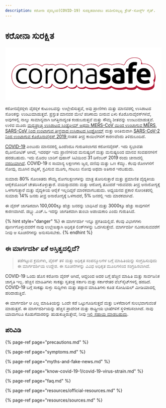 ```yaml
---
description: ಕರೋನಾ ವೈರಸ್ನಿಂದ(COVID-19) ಸುರಕ್ಷಿತವಾಗಿರಲು ಪರಿಶೀಲಿಸಲ್ಪಟ್ಟ ಕ್ರೌಡ್-ಸೋರ್ಸ್ಡ್ ಗೈಡ್.
---
```


# ಕರೋನಾ ಸುರಕ್ಷಿತ

![](.gitbook/assets/coronasafe-logo.png)

ಕರೋನವೈರಸ್ಗಳು ವೈರಸ್ಗಳ ಕುಟುಂಬವನ್ನು ಉಲ್ಲೇಖಿಸುತ್ತವೆ, ಅವು ಪ್ರಾಣಿಗಳು ಮತ್ತು ಮಾನವರಲ್ಲಿ ಉಸಿರಾಟದ ಸೋಂಕನ್ನು ಉಂಟುಮಾಡುತ್ತವೆ. ಪ್ರಸ್ತುತ ಮಾನವರ ಮೇಲೆ ಪರಿಣಾಮ ಬೀರುವ ಏಳು ಕೊರೊನಾವೈರಸ್‌ಗಳಿವೆ, ಅವುಗಳಲ್ಲಿ ನಾಲ್ಕು ಸಾಮಾನ್ಯವಾಗಿ ಜಗತ್ತಿನಾದ್ಯಂತ ಕಂಡುಬರುತ್ತವೆ ಮತ್ತು ಸೌಮ್ಯ ಶೀತವನ್ನು ಉಂಟುಮಾಡುತ್ತವೆ. ಉಳಿದ ಮೂರು [ಮಧ್ಯಪ್ರಾಚ್ಯ ಉಸಿರಾಟದ ಸಿಂಡ್ರೋಮ್ ಅಥವಾ MERS-CoV ಯಿಂದ ಉಂಟಾಗುವ MERS](https://www.who.int/emergencies/mers-cov/en/), [SARS-CoV ನಿಂದ ಉಂಟಾಗುವ ತೀವ್ರವಾದ ಉಸಿರಾಟದ ಸಿಂಡ್ರೋಮ್](https://www.who.int/csr/sars/en/) ಮತ್ತು ಅಂತಿಮವಾಗಿ [SARS-CoV-2 ನಿಂದ ಉಂಟಾಗುವ ಕೊರೊನಾವೈರಸ್ 2019 ](https://www.cdc.gov/coronavirus/2019-ncov/index.html)ನಂತಹ ತೀವ್ರ ಕಾಯಿಲೆಗಳಿಗೆ ಕಾರಣವೆಂದು ತಿಳಿದುಬಂದಿದೆ.

[COVID-19](https://www.who.int/emergencies/diseases/novel-coronavirus-2019) ಎಂಬುದು ಮಾನವರಲ್ಲಿ ಹಿಂದೆಂದೂ ಗುರುತಿಸಲಾಗದ ಕರೋನವೈರಸ್. ಇದು ಸ್ವಭಾವತಃ ಝೋನೋಟಿಕ್ ಆಗಿದೆ, ಇದರರ್ಥ ಇದು ಪ್ರಾಣಿಗಳಿಂದ ಮನುಷ್ಯರಿಗೆ ಮತ್ತು ಮನುಷ್ಯರಿಂದ ಮಾನವ ಸಂವಹನಗಳಿಗೆ ಹರಡಬಹುದು. ಇದು ಮೊದಲ ಬಾರಿಗೆ ವುಹಾನ್ ಸಿಟಿಯಿಂದ 31 ಡಿಸೆಂಬರ್ 2019 ರಂದು ಚೀನಾದಲ್ಲಿ [ವರದಿಯಾಗಿದೆ](https://www.who.int/csr/don/05-january-2020-pneumonia-of-unkown-cause-china/en/). COVID-19 ನ ಸಾಮಾನ್ಯ ಲಕ್ಷಣಗಳು ಜ್ವರ, ದಣಿವು ಮತ್ತು ಒಣ ಕೆಮ್ಮು. ಕೆಲವು ರೋಗಿಗಳಿಗೆ ನೋವು, ಮೂಗಿನ ದಟ್ಟಣೆ, ಸ್ರವಿಸುವ ಮೂಗು, ಗಂಟಲು ನೋವು ಅಥವಾ ಅತಿಸಾರ ಇರಬಹುದು.

ಸುಮಾರು 80% ಸೋಂಕಿತರು ಸೌಮ್ಯ ರೋಗಲಕ್ಷಣಗಳನ್ನು ಮಾತ್ರ ತೋರಿಸುತ್ತಾರೆ ಮತ್ತು ಪ್ರಮಾಣಿತ ವೈದ್ಯಕೀಯ ಆರೈಕೆಯೊಂದಿಗೆ ಚೇತರಿಸಿಕೊಳ್ಳುತ್ತಾರೆ. ವಯಸ್ಸಾದವರು ಮತ್ತು ಆರೋಗ್ಯ ತೊಂದರೆ ಇರುವವರು ತೀವ್ರ ಅನಾರೋಗ್ಯಕ್ಕೆ ಒಳಗಾಗುತ್ತಾರೆ ಮತ್ತು ವೈದ್ಯಕೀಯ ಆರೈಕೆ ಇಲ್ಲದಿದ್ದರೆ ಮಾರಕವಾಗಬಹುದು. ಅಧ್ಯಯನದ ಪ್ರಕಾರ ಸೋಂಕಿತರಲ್ಲಿ ಸುಮಾರು 14% ಜನರು ತೀವ್ರ ಅನಾರೋಗ್ಯಕ್ಕೆ ಒಳಗಾದರೆ, 5% ಜನರಲ್ಲಿ ಇದು ಮಾರಕವಾಗಿದೆ.

ಈ ವೈರಸ್ ಜಾಗತಿಕವಾಗಿ 100,000ಕ್ಕೂ ಹೆಚ್ಚು ಜನರನ್ನು ಬಾಧಿಸಿದೆ ಮತ್ತು 3000ಕ್ಕೂ ಹೆಚ್ಚು ಸಾವುಗಳಿಗೆ ಕಾರಣವಾಗಿದೆ. ಡಬ್ಲ್ಯು.ಎಚ್‌.ಒ ಇದನ್ನು ಜಾಗತಿಕವಾಗಿ ತುಂಬಾ ಅಪಾಯಕಾರಿ ಎಂದು ಗುರುತಿಸಿದೆ.

{% hint style="danger" %}
ಈ ಮಾರ್ಗದರ್ಶಿ ಇನ್ನೂ ಪ್ರಗತಿಯಲ್ಲಿದೆ. ಕೆಲವು ವಿಭಾಗಗಳು ಪೂರ್ಣಗೊಳ್ಳುವವರೆಗೆ ನಾವು ಉಲ್ಲೇಖಕ್ಕಾಗಿ ಅಧಿಕೃತ ಲಿಂಕ್‌ಗಳನ್ನು ಒದಗಿಸುತ್ತೇವೆ. ಮಾರ್ಗದರ್ಶಿ ನವೀಕರಿಸುವವರೆಗೆ ನೀವು ಆ ಸೂಚನೆಗಳನ್ನು ಅನುಸರಿಸಬೇಕು.
{% endhint %}

## ಈ ಮಾರ್ಗದರ್ಶಿ ಏಕೆ ಅಸ್ತಿತ್ವದಲ್ಲಿದೆ?

> ತಡೆಗಟ್ಟುವ ಕ್ರಮಗಳು, ವೈರಸ್ ತಳಿ ಮತ್ತು ಅಧಿಕೃತ ಸಂಪನ್ಮೂಲಗಳ ಬಗ್ಗೆ ಮಾಹಿತಿಯನ್ನು ಸಂಗ್ರಹಿಸುವುದು ಈ ಮಾರ್ಗದರ್ಶಿಯ ಉದ್ದೇಶ. ಈ ಸೂಚನೆಗಳನ್ನು ವಿವಿಧ ಅಧಿಕೃತ ಮೂಲಗಳಿಂದ ಸಂಗ್ರಹಿಸಲಾಗಿದೆ.

COVID-19 ಒಂದು ಹೊಸ ಕರೋನಾ ವೈರಸ್ ಆಗಿದೆ, ಆದ್ದರಿಂದ ಅದರ ಬಗ್ಗೆ ಹೆಚ್ಚಿನ ಮಾಹಿತಿ ಮತ್ತು ಸಾರ್ವಜನಿಕ ಜಾಗೃತಿ ಇಲ್ಲ. ಹೆಚ್ಚಿನ ಮಾಹಿತಿಗಳು ಸಾಕಷ್ಟು ಸ್ವತಂತ್ರ ಸರ್ಕಾರಿ ಮತ್ತು ಸರ್ಕಾರೇತರ ವೆಬ್‌ಸೈಟ್‌ಗಳಲ್ಲಿ ಹರಡಿದೆ. COVID-19 ಬಗ್ಗೆ ಸಾಕಷ್ಟು ಸುಳ್ಳು ಸುದ್ದಿಗಳು ಮತ್ತು ತಪ್ಪಾದ ಮಾಹಿತಿಗಳು ಕೂಡ ಸೋಷಿಯಲ್ ಮೀಡಿಯಾದಲ್ಲಿ ಹರಿದಾಡುತ್ತಿವೆ.

ಈ ಮಾರ್ಗದರ್ಶಿ ಆ ಎಲ್ಲ ಮಾಹಿತಿಯನ್ನು ಒಂದೇ ಕಡೆ ಒಟ್ಟುಗೂಡಿಸುತ್ತದೆ ಮತ್ತು ಬಳಕೆದಾರಿಗೆ ಸುಲಭವಾಗುವಂತೆ ಮಾಡುತ್ತದೆ. ಈ ಮಾರ್ಗದರ್ಶಿಯನ್ನು ಹೆಚ್ಚಿನ ಪ್ರಾದೇಶಿಕ ಮತ್ತು ರಾಷ್ಟ್ರೀಯ ಭಾಷೆಗಳಿಗೆ ಸ್ಥಳೀಕರಿಸಲಾಗಿದೆ. ನಾವು ಯಾವಾಗಲೂ ಕೊಡುಗೆದಾರರನ್ನು ಹುಡುಕುತ್ತಿರುತ್ತೇವೆ, ನೀವು [ಇಲ್ಲಿ ಸಹಾಯ ಮಾಡಬಹುದು](https://www.coronasafe.in/contribute).

## ಪರಿವಿಡಿ

{% page-ref page="precautions.md" %}

{% page-ref page="symptoms.md" %}

{% page-ref page="myths-and-fake-news.md" %}

{% page-ref page="know-covid-19-1/covid-19-virus-strain.md" %}

{% page-ref page="faq.md" %}

{% page-ref page="resources/official-resources.md" %}

{% page-ref page="resources/sources.md" %}

